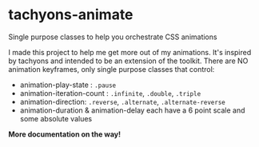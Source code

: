 # tachyons-animate
Single purpose classes to help you orchestrate CSS animations

I made this project to help me get more out of my animations. It's inspired by tachyons and intended to be an extension of the toolkit. There are NO animation keyframes, only single purpose classes that control:
- animation-play-state : `.pause`
- animation-iteration-count : `.infinite`, `.double`, `.triple`
- animation-direction: `.reverse`, `.alternate`, `.alternate-reverse`
- animation-duration & animation-delay each have a 6 point scale and some absolute values

**More documentation on the way!**
